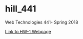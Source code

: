 # hill_441
Web Technologies 441- Spring 2018

[Link to HW-1 Webpage](https://annalhill.github.io/hill_441/HW-1/main.html)
